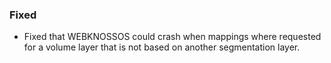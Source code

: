 ### Fixed
- Fixed that WEBKNOSSOS could crash when mappings where requested for a volume layer that is not based on another segmentation layer.
